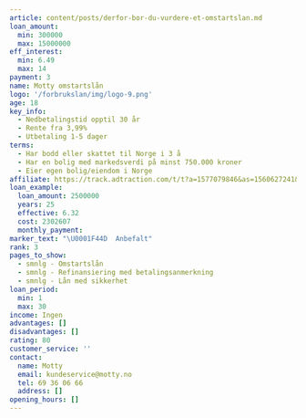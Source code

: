```yaml
---
article: content/posts/derfor-bor-du-vurdere-et-omstartslan.md
loan_amount:
  min: 300000
  max: 15000000
eff_interest:
  min: 6.49
  max: 14
payment: 3
name: Motty omstartslån
logo: '/forbrukslan/img/logo-9.png'
age: 18
key_info:
  - Nedbetalingstid opptil 30 år
  - Rente fra 3,99%
  - Utbetaling 1-5 dager
terms:
  - Har bodd eller skattet til Norge i 3 å
  - Har en bolig med markedsverdi på minst 750.000 kroner
  - Eier egen bolig/eiendom i Norge
affiliate: https://track.adtraction.com/t/t?a=1577079846&as=1560627241&t=2&tk=1
loan_example:
  loan_amount: 2500000
  years: 25
  effective: 6.32
  cost: 2302607
  monthly_payment:
marker_text: "\U0001F44D  Anbefalt"
rank: 3
pages_to_show:
  - smnlg - Omstartslån
  - smnlg - Refinansiering med betalingsanmerkning
  - smnlg - Lån med sikkerhet
loan_period:
  min: 1
  max: 30
income: Ingen
advantages: []
disadvantages: []
rating: 80
customer_service: ''
contact:
  name: Motty
  email: kundeservice@motty.no
  tel: 69 36 06 66
  address: []
opening_hours: []
---
```

